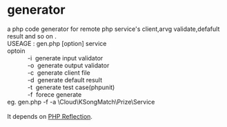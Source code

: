 # generator
a php code generator  for remote php service's client,arvg validate,defafult result and so on .<br/>
USEAGE : gen.php [option] service <br/>
optoin<br/>
&nbsp;&nbsp;&nbsp;&nbsp;&nbsp;&nbsp;&nbsp;&nbsp;&nbsp;&nbsp;&nbsp;&nbsp;-i&nbsp;&nbsp;generate input validator<br/>
&nbsp;&nbsp;&nbsp;&nbsp;&nbsp;&nbsp;&nbsp;&nbsp;&nbsp;&nbsp;&nbsp;&nbsp;-o&nbsp;&nbsp;generate output validator<br/>
&nbsp;&nbsp;&nbsp;&nbsp;&nbsp;&nbsp;&nbsp;&nbsp;&nbsp;&nbsp;&nbsp;&nbsp;-c&nbsp;&nbsp;generate client file<br/>
&nbsp;&nbsp;&nbsp;&nbsp;&nbsp;&nbsp;&nbsp;&nbsp;&nbsp;&nbsp;&nbsp;&nbsp;-d&nbsp;&nbsp;generate default result<br/>
&nbsp;&nbsp;&nbsp;&nbsp;&nbsp;&nbsp;&nbsp;&nbsp;&nbsp;&nbsp;&nbsp;&nbsp;-t&nbsp;&nbsp;generate test case(phpunit)<br/>
&nbsp;&nbsp;&nbsp;&nbsp;&nbsp;&nbsp;&nbsp;&nbsp;&nbsp;&nbsp;&nbsp;&nbsp;-f&nbsp;&nbsp;forece generate<br/>
eg. gen.php -f -a \\Cloud\\KSongMatch\\Prize\\Service<br/>
<br/>
It depends on <a href="http://php.net/manual/zh/book.reflection.php" target="_blank">PHP Reflection</a>.
